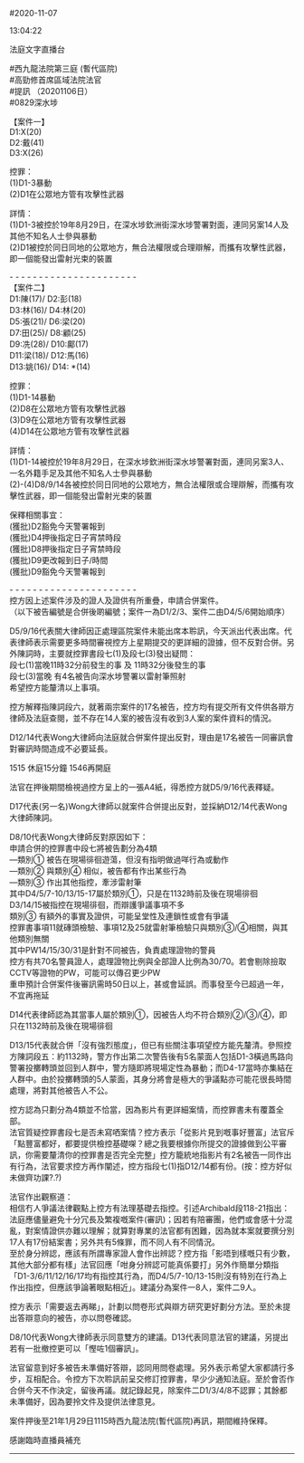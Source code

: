 #2020-11-07


13:04:22

法庭文字直播台

\#西九龍法院第三庭 (暫代區院)  
\#高勁修首席區域法院法官  
\#提訊 （20201106日）  
\#0829深水埗  
  
【案件一】  
D1:X(20)  
D2:戴(41)  
D3:X(26)  
  
控罪：  
(1)D1-3暴動  
(2)D1在公眾地方管有攻擊性武器  
  
詳情：  
(1)D1-3被控於19年8月29日，在深水埗欽洲街深水埗警署對面，連同另案14人及其他不知名人士參與暴動  
(2)D1被控於同日同地的公眾地方，無合法權限或合理辯解，而攜有攻擊性武器，即一個能發出雷射光束的裝置  
  
\- - - - - - - - - - - - - - - - - - - - - -  
【案件二】  
D1:陳(17)/ D2:彭(18)  
D3:林(16)/ D4:林(20)  
D5:張(21)/ D6:梁(20)  
D7:田(25)/ D8:顧(25)  
D9:冼(28)/ D10:鄺(17)  
D11:梁(18)/ D12:馬(16)  
D13:姚(16)/ D14: \*(14)  
  
控罪：  
(1)D1-14暴動  
(2)D8在公眾地方管有攻擊性武器  
(3)D9在公眾地方管有攻擊性武器  
(4)D14在公眾地方管有攻擊性武器  
  
詳情：  
(1)D1-14被控於19年8月29日，在深水埗欽洲街深水埗警署對面，連同另案3人、一名外籍手足及其他不知名人士參與暴動  
(2)-(4)D8/9/14各被控於同日同地的公眾地方，無合法權限或合理辯解，而攜有攻擊性武器，即一個能發出雷射光束的裝置  
  
保釋相關事宜：  
(獲批)D2豁免今天警署報到  
(獲批)D4押後指定日子宵禁時段  
(獲批)D8押後指定日子宵禁時段  
(獲批)D9更改報到日子/時間  
(獲批)D9豁免今天警署報到  
  
\- - - - - - - - - - - - - - - - - - - - - -  
控方因上述案件涉及的證人及證供有所重疊，申請合併案件。  
（以下被告編號是合併後啲編號；案件一為D1/2/3、案件二由D4/5/6開始順序）  
  
D5/9/16代表關大律師因正處理區院案件未能出席本聆訊，今天派出代表出席。代表律師表示需要更多時間審視控方上星期提交的更詳細的證據，但不反對合併。另外陳詞時，主要就控罪書段七(1)及段七(3)發出疑問：  
段七(1)當晚11時32分前發生的事 及 11時32分後發生的事  
段七(3)當晚 有4名被告向深水埗警署以雷射筆照射  
希望控方能釐清以上事項。  
  
控方解釋指陳詞段六，就著兩宗案件的17名被告，控方均有提交所有文件供各辯方律師及法庭查閱，並不存在14人案的被告沒有收到3人案的案件資料的情況。  
  
D12/14代表Wong大律師向法庭就合併案件提出反對，理由是17名被告一同審訊會對審訊時間造成不必要延長。  
  
1515 休庭15分鐘 1546再開庭  
  
法官在押後期間檢視過控方呈上的一張A4紙，得悉控方就D5/9/16代表釋疑。  
  
D17代表(另一名)Wong大律師以就案件合併提出反對，並採納D12/14代表Wong大律師陳詞。  
  
D8/10代表Wong大律師反對原因如下：  
申請合併的控罪書中段七將被告劃分為4類  
—類別① 被告在現場徘徊遊蕩，但沒有指明做過咩行為或動作  
—類別② 與類別④ 相似，被告都有作出某些行為  
—類別③ 作出其他指控，牽涉雷射筆  
其中D4/5/7-10/13/15-17屬於類別①，只是在1132時前及後在現場徘徊  
D3/14/15被指控在現場徘徊，而辯護爭議事項不多  
類別③ 有額外的事實及證供，可能呈堂性及連鎖性或會有爭議  
控罪書事項11就磚頭檢驗、事項12及25就雷射筆檢驗只與類別③/④相關，與其他類別無關  
其中PW14/15/30/31是針對不同被告，負責處理證物的警員  
控方有共70名警員證人，處理證物比例與全部證人比例為30/70。若會剔除撿取CCTV等證物的PW，可能可以傳召更少PW  
重申預計合併案件後審訊需時50日以上，甚或會延誤。而事發至今已超過一年，不宜再拖延  
  
D14代表律師認為其當事人屬於類別①，因被告人均不符合類別②/③/④，即只在1132時前及後在現場徘徊  
  
D13/15代表就合併「沒有強烈態度」，但已有些關注事項望控方能先釐清。參照控方陳詞段五：約1132時，警方作出第二次警告後有5名蒙面人包括D1-3橫過馬路向警署投擲轉頭並回到人群中，警方隨即將現場定性為暴動；而D4-17當時亦集結在人群中。由於投擲轉頭的5人蒙面，其身分將會是極大的爭議點亦可能花很長時間處理，將對其他被告人不公。  
  
控方認為只劃分為4類並不恰當，因為影片有更詳細案情，而控罪書未有覆蓋全部。  
法官質疑控罪書段七是否未寫哂案情？控方表示「從影片見到嘅事好豐富」法官斥「點豐富都好，都要提供檢控基礎㗎？總之我要根據你所提交的證據做到公平審訊，你需要釐清你的控罪書是否完全完整」控方籠統地指影片有2名被告一同作出有行為，法官要求控方再作闡述，控方指段七(1)指D12/14都有份。(按：控方好似未做齊功課?.?)  
  
法官作出觀察道：  
相信冇人爭議法律觀點上控方有法理基礎去指控。引述Archibald段118-21指出：法庭應儘量避免十分冗長及繁複嘅案件(審訊)；因若有陪審團，他們或會感十分混亂，對案情證供亦難以理解；就算對專業的法官都有困難，因為就本案就要撰分別17人有17份結案書；另外共有5條罪，而不同人有不同情況。  
至於身分辨認，應該有所謂專家證人會作出辨認？控方指「影唔到樣嘅只有少數，其他大部分都有樣」法官回應「咁身分辨認可能真係要打」另外作簡單分類指「D1-3/6/11/12/16/17均有指控其行為，而D4/5/7-10/13-15則沒有特別在行為上作出指控，但應該爭論著眼點相近」。建議分為案件一8人，案件二9人。  
  
控方表示「需要返去再睇」，計劃以問卷形式與辯方研究更好劃分方法。至於未提出答辯意向的被告，亦以問卷確認。  
  
D8/10代表Wong大律師表示同意雙方的建議。D13代表同意法官的建議，另提出若有一批撤控更可以「慳咗1個審訊」。  
  
法官留意到好多被告未準備好答辯，認同用問卷處理。另外表示希望大家都請行多步，互相配合。令控方下次聆訊前呈交修訂控罪書，早少少通知法庭。至於會否作合併今天不作決定，留後再議。就記錄起見，除案件二D1/3/4/8不認罪；其餘都未準備好，因為要拎文件及提供法律意見。  
  
案件押後至21年1月29日1115時西九龍法院(暫代區院)再訊，期間維持保釋。  
  
感謝臨時直播員補充

---
      